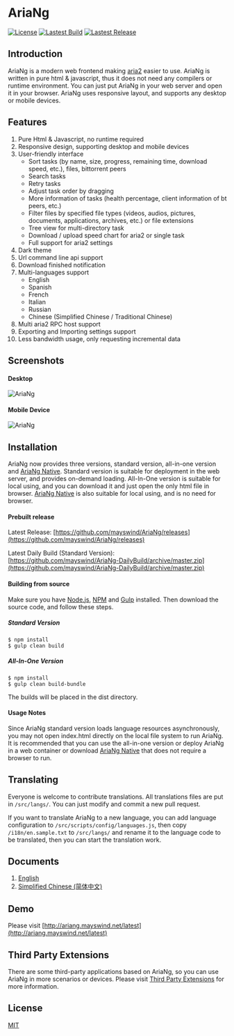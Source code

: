 # AriaNg
[![License](https://img.shields.io/github/license/mayswind/AriaNg.svg?style=flat)](https://github.com/mayswind/AriaNg/blob/master/LICENSE)
[![Lastest Build](https://img.shields.io/circleci/project/github/mayswind/AriaNg.svg?style=flat)](https://circleci.com/gh/mayswind/AriaNg/tree/master)
[![Lastest Release](https://img.shields.io/github/release/mayswind/AriaNg.svg?style=flat)](https://github.com/mayswind/AriaNg/releases)

## Introduction
AriaNg is a modern web frontend making [aria2](https://github.com/aria2/aria2) easier to use. AriaNg is written in pure html & javascript, thus it does not need any compilers or runtime environment. You can just put AriaNg in your web server and open it in your browser. AriaNg uses responsive layout, and supports any desktop or mobile devices.

## Features
1. Pure Html & Javascript, no runtime required
2. Responsive design, supporting desktop and mobile devices
3. User-friendly interface
    * Sort tasks (by name, size, progress, remaining time, download speed, etc.), files, bittorrent peers
    * Search tasks
    * Retry tasks
    * Adjust task order by dragging
    * More information of tasks (health percentage, client information of bt peers, etc.)
    * Filter files by specified file types (videos, audios, pictures, documents, applications, archives, etc.) or file extensions
    * Tree view for multi-directory task
    * Download / upload speed chart for aria2 or single task
    * Full support for aria2 settings
4. Dark theme
5. Url command line api support
6. Download finished notification
7. Multi-languages support
    * English
    * Spanish
    * French
    * Italian
    * Russian
    * Chinese (Simplified Chinese / Traditional Chinese)
8. Multi aria2 RPC host support
9. Exporting and Importing settings support
10. Less bandwidth usage, only requesting incremental data

## Screenshots
#### Desktop
![AriaNg](https://raw.githubusercontent.com/mayswind/AriaNg-WebSite/master/screenshots/desktop.png)
#### Mobile Device
![AriaNg](https://raw.githubusercontent.com/mayswind/AriaNg-WebSite/master/screenshots/mobile.png)

## Installation
AriaNg now provides three versions, standard version, all-in-one version and [AriaNg Native](https://github.com/mayswind/AriaNg-Native). Standard version is suitable for deployment in the web server, and provides on-demand loading. All-In-One version is suitable for local using, and you can download it and just open the only html file in browser. [AriaNg Native](https://github.com/mayswind/AriaNg-Native) is also suitable for local using, and is no need for browser. 

#### Prebuilt release
Latest Release: [https://github.com/mayswind/AriaNg/releases](https://github.com/mayswind/AriaNg/releases)

Latest Daily Build (Standard Version): [https://github.com/mayswind/AriaNg-DailyBuild/archive/master.zip](https://github.com/mayswind/AriaNg-DailyBuild/archive/master.zip)

#### Building from source
Make sure you have [Node.js](https://nodejs.org/), [NPM](https://www.npmjs.com/) and [Gulp](https://gulpjs.com/) installed. Then download the source code, and follow these steps.

##### Standard Version

    $ npm install
    $ gulp clean build

##### All-In-One Version

    $ npm install
    $ gulp clean build-bundle

The builds will be placed in the dist directory.

#### Usage Notes
Since AriaNg standard version loads language resources asynchronously, you may not open index.html directly on the local file system to run AriaNg. It is recommended that you can use the all-in-one version or deploy AriaNg in a web container or download [AriaNg Native](https://github.com/mayswind/AriaNg-Native) that does not require a browser to run.

## Translating

Everyone is welcome to contribute translations. All translations files are put in `/src/langs/`. You can just modify and commit a new pull request.

If you want to translate AriaNg to a new language, you can add language configuration to `/src/scripts/config/languages.js`, then copy `/i18n/en.sample.txt` to `/src/langs/` and rename it to the language code to be translated, then you can start the translation work.

## Documents
1. [English](http://ariang.mayswind.net)
2. [Simplified Chinese (简体中文)](http://ariang.mayswind.net/zh_Hans)

## Demo
Please visit [http://ariang.mayswind.net/latest](http://ariang.mayswind.net/latest)

## Third Party Extensions
There are some third-party applications based on AriaNg, so you can use AriaNg in more scenarios or devices. Please visit [Third Party Extensions](http://ariang.mayswind.net/3rd-extensions.html) for more information.

## License
[MIT](https://github.com/mayswind/AriaNg/blob/master/LICENSE)
